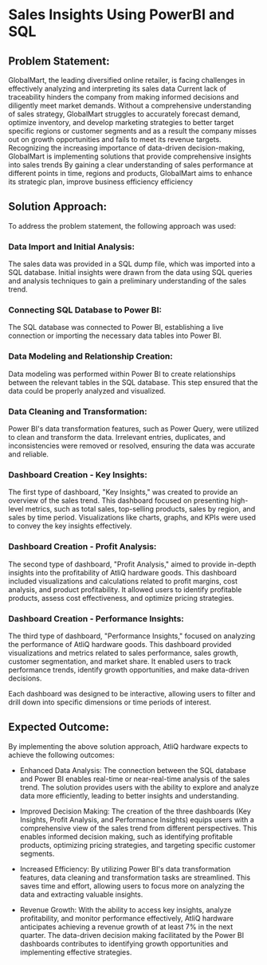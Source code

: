 # Sales Insights Using PowerBI and SQL

## Problem Statement:
GlobalMart, the leading diversified online retailer, is facing challenges in effectively analyzing and interpreting its sales data Current lack of traceability hinders the company from making informed decisions and diligently meet market demands. Without a comprehensive understanding of sales strategy, GlobalMart struggles to accurately forecast demand, optimize inventory, and develop marketing strategies to better target specific regions or customer segments and as a result the company misses out on growth opportunities and fails to meet its revenue targets. Recognizing the increasing importance of data-driven decision-making, GlobalMart is implementing solutions that provide comprehensive insights into sales trends By gaining a clear understanding of sales performance at different points in time, regions and products, GlobalMart aims to enhance its strategic plan, improve business efficiency efficiency


## Solution Approach:

To address the problem statement, the following approach was used:

### Data Import and Initial Analysis: 
  The sales data was provided in a SQL dump file, which was imported into a SQL database. Initial insights were drawn from the data using SQL queries and analysis techniques to gain a preliminary understanding of the sales trend.

###   Connecting SQL Database to Power BI: 
  The SQL database was connected to Power BI, establishing a live connection or importing the necessary data tables into Power BI.

###  Data Modeling and Relationship Creation: 
   Data modeling was performed within Power BI to create relationships between the relevant tables in the SQL database. This step ensured that the data could be properly analyzed and visualized.

### Data Cleaning and Transformation: 
Power BI's data transformation features, such as Power Query, were utilized to clean and transform the data. Irrelevant entries, duplicates, and inconsistencies were removed or resolved, ensuring the data was accurate and reliable.

###  Dashboard Creation - Key Insights: 
The first type of dashboard, "Key Insights," was created to provide an overview of the sales trend. This dashboard focused on presenting high-level metrics, such as total sales, top-selling products, sales by region, and sales by time period. Visualizations like charts, graphs, and KPIs were used to convey the key insights effectively.

###  Dashboard Creation - Profit Analysis: 
The second type of dashboard, "Profit Analysis," aimed to provide in-depth insights into the profitability of AtliQ hardware goods. This dashboard included visualizations and calculations related to profit margins, cost analysis, and product profitability. It allowed users to identify profitable products, assess cost effectiveness, and optimize pricing strategies.

###  Dashboard Creation - Performance Insights: 
The third type of dashboard, "Performance Insights," focused on analyzing the performance of AtliQ hardware goods. This dashboard provided visualizations and metrics related to sales performance, sales growth, customer segmentation, and market share. It enabled users to track performance trends, identify growth opportunities, and make data-driven decisions.

Each dashboard was designed to be interactive, allowing users to filter and drill down into specific dimensions or time periods of interest.

## Expected Outcome:
By implementing the above solution approach, AtliQ hardware expects to achieve the following outcomes:

   * Enhanced Data Analysis: The connection between the SQL database and Power BI enables real-time or near-real-time analysis of the sales trend. The solution provides users with the ability to explore and analyze data more efficiently, leading to better insights and understanding.

   * Improved Decision Making: The creation of the three dashboards (Key Insights, Profit Analysis, and Performance Insights) equips users with a comprehensive view of the sales trend from different perspectives. This enables informed decision making, such as identifying profitable products, optimizing pricing strategies, and targeting specific customer segments.

   * Increased Efficiency: By utilizing Power BI's data transformation features, data cleaning and transformation tasks are streamlined. This saves time and effort, allowing users to focus more on analyzing the data and extracting valuable insights.

   * Revenue Growth: With the ability to access key insights, analyze profitability, and monitor performance effectively, AtliQ hardware anticipates achieving a revenue growth of at least 7% in the next quarter. The data-driven decision making facilitated by the Power BI dashboards contributes to identifying growth opportunities and implementing effective strategies.


